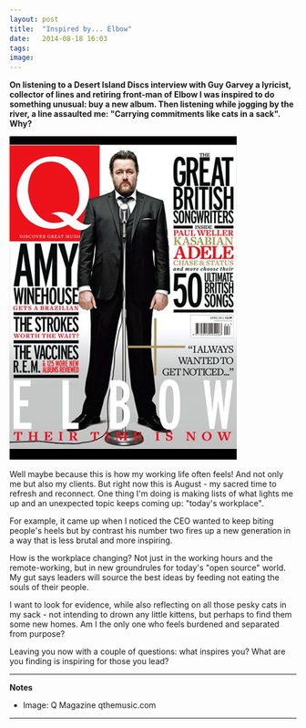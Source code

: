 ```yaml
---
layout: post
title:  "Inspired by... Elbow"
date:   2014-08-18 16:03
tags: 
image: 
---
```


**On listening to a Desert Island Discs interview with Guy Garvey a lyricist, collector of lines and retiring front-man of Elbow I was inspired to do something unusual: buy a new album. Then listening while jogging by the river, a line assaulted me: "Carrying commitments like cats in a sack". Why?**

![](/libb/images/guy-garvey.jpg)

Well maybe because this is how my working life often feels! And not only me but also my clients. But right now this is August - my sacred time to refresh and reconnect. One thing I'm doing is making lists of what lights me up and an unexpected topic keeps coming up: "today's workplace". 

For example, it came up when I noticed the CEO wanted to keep biting people's heels but by contrast his number two fires up a new generation in a way that is less brutal and more inspiring. 

How is the workplace changing? Not just in the working hours and the remote-working, but in new groundrules for today's "open source" world. My gut says leaders will source the best ideas by feeding not eating the souls of their people.

I want to look for evidence, while also reflecting on all those pesky cats in my sack - not intending to drown any little kittens, but perhaps to find them some new homes. Am I the only one who feels burdened and separated from purpose?

Leaving you now with a couple of questions: what inspires you? What are you finding is inspiring for those you lead?

__________________
<b>Notes</b>  

* Image: Q Magazine qthemusic.com

__________________

